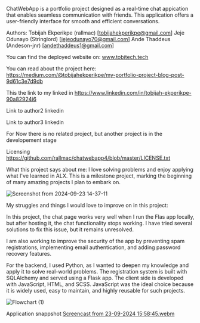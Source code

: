 ChatWebApp is a portfolio project designed as a real-time chat
appication that enables seamless communication with friends.
This application offers a user-friendly interface for smooth and
efficient conversations.

Authors:
Tobijah Ekperikpe (rallmac) [tobijahekperikpe@gmail.com]
Jeje Odunayo (Stringlord) [jejeodunayo70@gmail.com]
Ande Thaddeus (Andeson-jnr) [andethaddeus1@gmail.com]

You can find the deployed website on:
www.tobitech.tech

You can read about the project here:
https://medium.com/@tobijahekperikpe/my-portfolio-project-blog-post-9d61c3e7d9db

This the link to my linked in
https://www.linkedin.com/in/tobijah-ekperikpe-90a82924i6

Link to author2 linkedin


Link to author3 linkedin


For Now there is no related project, but another project is
in the developement stage


Licensing
https://github.com/rallmac/chatwebapp4/blob/master/LICENSE.txt


What this project says about me:
I love solving problems and enjoy applying what I've learned
in ALX. This is a milestone project,
marking the beginning of many amazing projects I plan to embark on.

![Screenshot from 2024-09-23 14-37-11](https://github.com/user-attachments/assets/82f236f3-8b80-442c-a67c-52a7f19c06b0)


My struggles and things I would love to improve on in this project:

In this project, the chat page works very well when I run the Flas
app locally, but after hosting it, the chat functionality stops
working.
I have tried several solutions to fix this issue, but it remains
unresolved.

I am also working to improve the security of the app by preventing
spam registrations, implementing email authentication, and adding
password recovery features.

For the backend, I used Python, as I wanted to deepen my knowledge
and apply it to solve real-world problems. The registration system
is built with SQLAlchemy and served using a Flask app. The client
side is developed with JavaScript, HTML, and SCSS. JavaScript was
the ideal choice because it is widely used, easy to maintain,
and highly reusable for such projects.

![Flowchart (1)](https://github.com/user-attachments/assets/d5fbfcdf-2627-44fd-a727-775baeb9dd9f)

Application snappshot
[Screencast from 23-09-2024 15:58:45.webm](https://github.com/user-attachments/assets/6a5346af-46da-438f-bdba-73f2235e985c)

